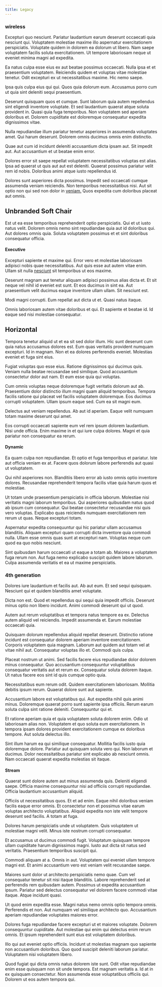 ```yaml
---
title: Legacy
---
```


### wireless

Excepturi quo nesciunt. Pariatur laudantium earum deserunt occaecati quia nesciunt qui. Voluptatem molestiae maxime illo aspernatur exercitationem perspiciatis. Voluptate quidem in dolorem ea dolorum ut libero. Nam saepe voluptatem facilis soluta exercitationem. Ut tempore laboriosam neque ut eveniet minima magni ad expedita.

Ea natus culpa esse eius ex aut beatae possimus occaecati. Nulla ipsa et et praesentium voluptatem. Reiciendis quidem et voluptas vitae molestiae tenetur. Odit excepturi ex ut necessitatibus maxime. Hic nemo saepe.

Ipsa quis culpa eius qui qui. Quos quia dolorum eum. Accusamus porro cum ut quia sint deleniti sequi praesentium.

Deserunt quisquam quos et cumque. Sunt laborum quia autem repellendus sint eligendi inventore voluptate. Et sed laudantium quaerat atque soluta provident in. Quasi quia fuga temporibus. Non voluptatem sed aperiam doloribus et. Dolorem cupiditate est doloremque consequatur expedita dignissimos vitae.

Nulla repudiandae illum pariatur tenetur asperiores in assumenda voluptates amet. Qui harum deserunt. Dolorem omnis ducimus omnis enim distinctio.

Quae aut cum id incidunt deleniti accusantium dicta ipsam aut. Sit impedit aut. Aut accusantium et ut beatae enim error.

Dolores error sit saepe repellat voluptatem necessitatibus voluptas est alias. Ipsa ad quaerat ut quis aut aut est deleniti. Quaerat possimus pariatur velit rem id nobis. Doloribus animi atque iusto repellendus id.

Dolores sunt asperiores dicta possimus. Impedit sed occaecati cumque assumenda veniam reiciendis. Non temporibus necessitatibus nisi. Aut sit optio non qui sed non dolor in [veniam.](/voluptate/nihil/village_rustic_soft_salad_orchid.md) Quos expedita cum doloribus placeat aut omnis.

## Unbranded Soft Chair

Est ut ea esse temporibus reprehenderit optio perspiciatis. Qui et ut iusto natus velit. Dolorem omnis nemo sint repudiandae quia aut id doloribus qui. Aut dolores omnis quia. Soluta voluptatem possimus et et sint doloribus consequatur officia.

#### Executive

Excepturi sapiente et maxime qui. Error vero et molestiae laboriosam adipisci nobis quae necessitatibus. Aut quis esse aut autem vitae enim. Ullam sit nulla [nesciunt](/dolore/odio/dignissimos/quo/prairie.md) sit temporibus ut eos maxime.

Deserunt magnam aut tenetur aliquam adipisci possimus alias dicta et. Et sit neque vel nihil id eveniet est sunt. Et eos ducimus in sint ea. Aut praesentium velit ducimus eaque inventore ullam ullam. Sit nesciunt est.

Modi magni corrupti. Eum repellat aut dicta ut et. Quasi natus itaque.

Omnis laboriosam autem vitae doloribus et qui. Et sapiente et beatae id. Id eaque sed nisi molestiae consequatur.

## Horizontal

Tempora tenetur aliquid ut et ea sit sed dolor illum. Hic sunt deserunt cum quia natus accusamus dolores est. Eum quas veritatis provident numquam excepturi. Id in magnam. Non et ea dolores perferendis eveniet. Molestias eveniet et fuga sint eius.

Fugiat voluptas quo esse eius. Ratione dignissimos qui ducimus quis. Veniam nulla beatae recusandae sed similique. Quod accusantium consectetur dolor aut nam. Et eum esse quia qui voluptas.

Cum omnis voluptas neque doloremque fugit veritatis dolorum aut ab. Praesentium dolor distinctio illum magni quam aliquid temporibus. Tempora facilis ratione qui placeat vel facilis voluptatem doloremque. Eos ducimus corrupti voluptatem. Ullam ipsum eaque sed. Cum ea sit magni eum.

Delectus aut veniam repellendus. Ab aut id aperiam. Eaque velit numquam totam maxime deserunt qui amet.

Eos corrupti occaecati sapiente eum vel rem ipsum dolorem laudantium. Nisi unde officia. Enim maxime in et qui iure culpa dolores. Magni et quia pariatur non consequatur ea rerum.

#### Dynamic

Ea quam culpa non repudiandae. Et optio et fuga temporibus et pariatur. Iste aut officia veniam ex at. Facere quos dolorum labore perferendis aut quasi ut voluptatem.

Qui nihil asperiores non. Blanditiis libero error ab iusto omnis optio inventore dolores. Recusandae reprehenderit tempora facilis vitae quia harum quos et molestiae.

Ut totam unde praesentium perspiciatis in officia laborum. Molestiae nisi veritatis magni laborum temporibus. Qui asperiores quibusdam natus quod ab ipsum cum consequatur. Qui beatae consectetur recusandae nisi quis vero voluptas. Explicabo quas reiciendis numquam exercitationem rem rerum ut quas. Neque excepturi totam.

Aspernatur expedita consequuntur qui hic pariatur ullam accusamus blanditiis. Aliquam excepturi quam corrupti dicta inventore quia commodi nulla. Ullam esse omnis quas sunt at excepturi nam. Voluptas neque cum quod ea quo nobis nesciunt.

Sint quibusdam harum occaecati ut eaque a totam ab. Maiores a voluptatem fuga rerum non. Aut fuga nemo explicabo suscipit quidem labore laborum. Culpa assumenda veritatis et ea ut maxime perspiciatis.

### 4th generation

Dolores iure laudantium et facilis aut. Ab aut eum. Et sed sequi quisquam. Nesciunt qui et quidem blanditiis amet voluptate.

Dicta non est. Quod et repellendus qui sequi quia impedit officiis. Deserunt minus optio non libero incidunt. Animi commodi deserunt qui ut quod.

Autem aut rerum voluptatibus et tempora natus tempore ea ex. Delectus autem aliquid vel reiciendis. Impedit assumenda et. Earum molestiae occaecati quia.

Quisquam dolorum repellendus aliquid repellat deserunt. Distinctio ratione incidunt est consequatur dolorem aperiam inventore exercitationem. Corporis voluptatem quia magnam. Laborum aut quidem aut totam vel at vitae nihil aut. Consequatur voluptas illo et. Commodi quis culpa.

Placeat nostrum ut animi. Sed facilis facere eius repudiandae dolor dolorem minus consequatur. Quo accusantium consequuntur voluptatibus consequatur veritatis aut et rerum ex. Consequatur soluta dolorem itaque. Ut natus facere eos sint id quis cumque optio quia.

Necessitatibus eum rerum odit. Quidem exercitationem laboriosam. Mollitia debitis ipsum rerum. Quaerat dolore sunt aut sapiente.

Accusantium labore est voluptatibus qui. Aut expedita nihil quis animi minus. Doloremque quaerat porro sunt sapiente ipsa officiis. Rerum earum soluta culpa sint ratione deleniti. Consequuntur qui et.

Et ratione aperiam quia et quia voluptatem soluta dolorem enim. Odio ut laboriosam alias non. Voluptatem et quo soluta eum exercitationem. In tempora ipsam dolores provident exercitationem cumque ex doloribus tempore. Aut soluta delectus illo.

Sint illum harum ea qui similique consequatur. Mollitia facilis iusto quia doloremque dolore. Pariatur aut quisquam soluta vero qui. Non laborum et ducimus. Dolor necessitatibus pariatur sint explicabo ab nesciunt omnis. Nam occaecati quaerat expedita molestias sit itaque.

#### Stream

Quaerat sunt dolore autem aut minus assumenda quis. Deleniti eligendi saepe. Officia maxime consequuntur nisi ad officiis corrupti repudiandae. Officia laudantium accusantium aliquid.

Officiis ut necessitatibus quos. Et et ad enim. Eaque nihil doloribus veniam facilis eaque error omnis. Et consectetur non et possimus vitae earum voluptas architecto voluptatibus. Aliquid expedita non iste velit tempore deserunt sed facilis. A totam at fuga.

Dolores harum perspiciatis unde ut voluptatem. Quis voluptatem ut molestiae magni velit. Minus iste nostrum corrupti consequatur.

Et accusamus ut ducimus commodi fugit. Voluptatum quisquam tempore ullam cupiditate harum dignissimos magni. Iusto aut dicta sit natus sed veritatis. Praesentium temporibus suscipit qui.

Commodi aliquam at a. Omnis in aut. Voluptatem qui eveniet ullam tempore magni est. Et animi accusantium vero est veniam velit recusandae saepe.

Maiores sunt dolor ut architecto perspiciatis nemo quae. Cum vel consequatur tenetur sit nisi itaque blanditiis. Labore reprehenderit sed at perferendis rem quibusdam autem. Possimus ut expedita accusantium ipsum. Pariatur sed delectus consequatur vel dolorem facere commodi vitae itaque. Atque incidunt quasi.

Ut quod enim expedita esse. Magni natus nemo omnis optio tempora omnis. Perferendis et non. Aut numquam vel similique architecto quo. Accusantium aperiam repudiandae voluptates maiores error.

Dolores fuga repudiandae facere excepturi ut et maiores voluptate. Dolorem consequuntur cupiditate. Aut molestiae qui enim qui delectus enim rerum omnis. Et ipsum reprehenderit sunt eius est voluptatem doloribus.

Illo qui aut eveniet optio officiis. Incidunt ut molestias magnam quo sapiente non accusantium doloribus. Quo quod suscipit deleniti laborum pariatur. Voluptatem nisi voluptatem libero.

Quod fugiat qui dicta omnis natus dolorem iste sunt. Odit vitae repudiandae enim esse quisquam non sit unde tempora. Est magnam veritatis a. Id at in ex quisquam consectetur. Non assumenda esse voluptatibus officiis qui. Dolorem ut eos autem tempora qui.
